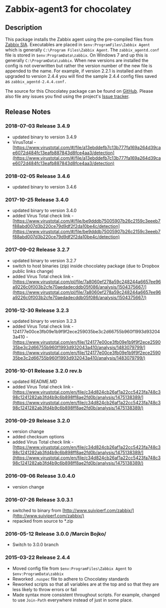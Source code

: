 # **Zabbix-agent3 for chocolatey**

## Description

This package installs the Zabbix agent using the pre-compiled files from [Zabbix SIA](zabbix.com).
Executables are placed in `$env:ProgramFiles\Zabbix Agent` which is generally
`C:\Program Files\Zabbix Agent`. The `zabbix_agentd.conf` file is stored in `$env:ProgramData\zabbix`.
On Windows 7 and up this is generally `C:\ProgramData\zabbix`. When new versions are installed the config
is not overwritten but rather the version number of the new file is appended to the name. For example,
if version 2.2.1 is installed and then upgraded to version 2.4.4 you will find the sample 2.4.4 config
files saved as `zabbix_agentd-2.4.4.conf.`

The source for this Chocolatey package can be found on [GitHub](https://github.com/genebean/zabbix-agent-chocolatey).
Please also file any issues you find using the project's [Issue tracker](https://github.com/genebean/zabbix-agent-chocolatey/issues).

## Release Notes

### 2018-07-03 Release 3.4.9

* updated binary to version 3.4.9
* VirusTotal - [https://www.virustotal.com/#/file/a13ebddefb7c13b777fa169a264d39cae6072d484fc13eafb887843d8fce4aa3/detection](https://www.virustotal.com/#/file/a13ebddefb7c13b777fa169a264d39cae6072d484fc13eafb887843d8fce4aa3/detection)

### 2018-02-05 Release 3.4.6

* updated binary to version 3.4.6

### 2017-10-25 Release 3.4.0

* updated binary to version 3.4.0
* added Virus Total check link - [https://www.virustotal.com/#/file/be9dddb75005907b26c2159c3eeeb7f88abd007d3b220ce79d9df2f2da10be4c/detection](https://www.virustotal.com/#/file/be9dddb75005907b26c2159c3eeeb7f88abd007d3b220ce79d9df2f2da10be4c/detection)

### 2017-09-02 Release 3.2.7

* updated binary to version 3.2.7
* switch to host binaries (zip) inside chocolatey package (due to Dropbox public links change)
* added Virus Total check link - [https://www.virustotal.com/pl/file/7a8060ef278a59c248244a6657ee96a9226c0f003b2cfe70aedadecddb05f086/analysis/1504375667/](https://www.virustotal.com/pl/file/7a8060ef278a59c248244a6657ee96a9226c0f003b2cfe70aedadecddb05f086/analysis/1504375667/)

### 2016-12-30 Release 3.2.3

* updated binary to version 3.2.3
* added Virus Total check link - 124177e00ce3fb09e1b9f9f2ece259035be3c2d66755b960f1993d932043a410 - [https://www.virustotal.com/en/file/124177e00ce3fb09e1b9f9f2ece259035be3c2d66755b960f1993d932043a410/analysis/1483079799/](https://www.virustotal.com/en/file/124177e00ce3fb09e1b9f9f2ece259035be3c2d66755b960f1993d932043a410/analysis/1483079799/)

### 2016-10-01 Release 3.2.0 rev.b

* updated README.MD
* added Virus Total check link - [https://www.virustotal.com/en/file/c34d824cb26af1a22cc5423fa748c398c1241282ab3fd4b9c6b898ff8ae2fd0b/analysis/1475138389/](https://www.virustotal.com/en/file/c34d824cb26af1a22cc5423fa748c398c1241282ab3fd4b9c6b898ff8ae2fd0b/analysis/1475138389/)

### 2016-09-29 Release 3.2.0

* version change
* added checksum options
* added Virus Total check link - [https://www.virustotal.com/en/file/c34d824cb26af1a22cc5423fa748c398c1241282ab3fd4b9c6b898ff8ae2fd0b/analysis/1475138389/](https://www.virustotal.com/en/file/c34d824cb26af1a22cc5423fa748c398c1241282ab3fd4b9c6b898ff8ae2fd0b/analysis/1475138389/)

### 2016-09-06 Release 3.0.4.0

* version change

### 2016-07-26 Release 3.0.3.1

* switched to binary from [http://www.suiviperf.com/zabbix/](http://www.suiviperf.com/zabbix/)
* repacked from source to *.zip

### 2016-05-12 Release 3.0.0 /Marcin Bojko/

* Switch to 3.0.0 branch

### 2015-03-22 Release 2.4.4

* Moved config file from `$env:ProgramFiles\Zabbix Agent` to `$env:ProgramData\zabbix`
* Reworked `.nuspec` file to adhere to Chocolatey standards
* Reworked scripts so that all variables are at the top and so that they are less likely to throw
  errors or fail
* Made syntax more consistent throughout scripts. For example, changed to use `Join-Path` everywhere
  instead of just in some place.
